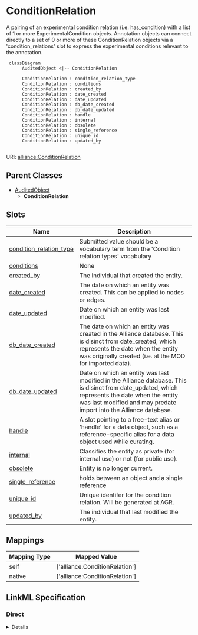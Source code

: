 # ConditionRelation

A pairing of an experimental condition relation (i.e. has_condition) with a list of 1 or more ExperimentalCondition objects. Annotation objects can connect directly to a set of 0 or more of these ConditionRelation objects via a 'condition_relations' slot to express the experimental conditions relevant to the annotation.


```mermaid
 classDiagram
      AuditedObject <|-- ConditionRelation
      
      ConditionRelation : condition_relation_type
      ConditionRelation : conditions
      ConditionRelation : created_by
      ConditionRelation : date_created
      ConditionRelation : date_updated
      ConditionRelation : db_date_created
      ConditionRelation : db_date_updated
      ConditionRelation : handle
      ConditionRelation : internal
      ConditionRelation : obsolete
      ConditionRelation : single_reference
      ConditionRelation : unique_id
      ConditionRelation : updated_by
      

```



URI: [alliance:ConditionRelation](http://alliancegenome.org/ConditionRelation)


## Parent Classes

* [AuditedObject](AuditedObject.md)
    * **ConditionRelation**




<!-- no inheritance hierarchy -->


## Slots

| Name | Description  |
| ---  | ---  |
| [condition_relation_type](condition_relation_type.md) | Submitted value should be a vocabulary term from the 'Condition relation types' vocabulary |
| [conditions](conditions.md) | None |
| [created_by](created_by.md) | The individual that created the entity. |
| [date_created](date_created.md) | The date on which an entity was created. This can be applied to nodes or edges. |
| [date_updated](date_updated.md) | Date on which an entity was last modified. |
| [db_date_created](db_date_created.md) | The date on which an entity was created in the Alliance database.  This is disinct from date_created, which represents the date when the entity was originally created (i.e. at the MOD for imported data). |
| [db_date_updated](db_date_updated.md) | Date on which an entity was last modified in the Alliance database.  This is disinct from date_updated, which represents the date when the entity was last modified and may predate import into the Alliance database. |
| [handle](handle.md) | A slot pointing to a free-text alias or 'handle' for a data object, such as a reference-specific alias for a data object used while curating. |
| [internal](internal.md) | Classifies the entity as private (for internal use) or not (for public use). |
| [obsolete](obsolete.md) | Entity is no longer current. |
| [single_reference](single_reference.md) | holds between an object and a single reference |
| [unique_id](unique_id.md) | Unique identifer for the condition relation.  Will be generated at AGR. |
| [updated_by](updated_by.md) | The individual that last modified the entity. |


## Mappings

| Mapping Type | Mapped Value |
| ---  | ---  |
| self | ['alliance:ConditionRelation'] |
| native | ['alliance:ConditionRelation'] |




## LinkML Specification

<!-- TODO: investigate https://stackoverflow.com/questions/37606292/how-to-create-tabbed-code-blocks-in-mkdocs-or-sphinx -->

### Direct

<details>
```yaml
name: ConditionRelation
description: A pairing of an experimental condition relation (i.e. has_condition)
  with a list of 1 or more ExperimentalCondition objects. Annotation objects can connect
  directly to a set of 0 or more of these ConditionRelation objects via a 'condition_relations'
  slot to express the experimental conditions relevant to the annotation.
from_schema: https://github.com/alliance-genome/agr_persistent_schema/phenotypeAndDiseaseAnnotation.yaml
is_a: AuditedObject
slots:
- unique_id
- handle
- single_reference
- condition_relation_type
- conditions
slot_usage:
  unique_id:
    name: unique_id
    description: Unique identifer for the condition relation.  Will be generated at
      AGR.
    domain_of:
    - DiseaseAnnotation
    - ExperimentalCondition
    - ConditionRelation
    - Person
    required: false
  handle:
    name: handle
    multivalued: false
    domain_of:
    - ConditionRelation
    - ConditionRelationDTO
    required: false
  single_reference:
    name: single_reference
    domain_of:
    - SourceVariantLocation
    - VariantLocation
    - PhenotypeAnnotation
    - DiseaseAnnotation
    - ConditionRelation
    - Figure
    - GeneToGeneOrthologyCurated
    - ExpressionExperiment
    - FunctionalGeneSet
    required: false
  condition_relation_type:
    name: condition_relation_type
    multivalued: false
    domain_of:
    - ConditionRelation
    required: true

```
</details>

### Induced

<details>
```yaml
name: ConditionRelation
description: A pairing of an experimental condition relation (i.e. has_condition)
  with a list of 1 or more ExperimentalCondition objects. Annotation objects can connect
  directly to a set of 0 or more of these ConditionRelation objects via a 'condition_relations'
  slot to express the experimental conditions relevant to the annotation.
from_schema: https://github.com/alliance-genome/agr_persistent_schema/phenotypeAndDiseaseAnnotation.yaml
is_a: AuditedObject
slot_usage:
  unique_id:
    name: unique_id
    description: Unique identifer for the condition relation.  Will be generated at
      AGR.
    domain_of:
    - DiseaseAnnotation
    - ExperimentalCondition
    - ConditionRelation
    - Person
    required: false
  handle:
    name: handle
    multivalued: false
    domain_of:
    - ConditionRelation
    - ConditionRelationDTO
    required: false
  single_reference:
    name: single_reference
    domain_of:
    - SourceVariantLocation
    - VariantLocation
    - PhenotypeAnnotation
    - DiseaseAnnotation
    - ConditionRelation
    - Figure
    - GeneToGeneOrthologyCurated
    - ExpressionExperiment
    - FunctionalGeneSet
    required: false
  condition_relation_type:
    name: condition_relation_type
    multivalued: false
    domain_of:
    - ConditionRelation
    required: true
attributes:
  unique_id:
    name: unique_id
    description: Unique identifer for the condition relation.  Will be generated at
      AGR.
    from_schema: https://github.com/alliance-genome/agr_curation_schema/core.yaml
    multivalued: false
    alias: unique_id
    owner: ConditionRelation
    domain_of:
    - DiseaseAnnotation
    - ExperimentalCondition
    - ConditionRelation
    - Person
    range: string
    required: false
  handle:
    name: handle
    description: A slot pointing to a free-text alias or 'handle' for a data object,
      such as a reference-specific alias for a data object used while curating.
    from_schema: https://github.com/alliance-genome/agr_persistent_schema/phenotypeAndDiseaseAnnotation.yaml
    multivalued: false
    alias: handle
    owner: ConditionRelation
    domain_of:
    - ConditionRelation
    - ConditionRelationDTO
    range: string
    required: false
  single_reference:
    name: single_reference
    description: holds between an object and a single reference
    from_schema: https://github.com/alliance-genome/agr_curation_schema/core.yaml
    multivalued: false
    alias: single_reference
    owner: ConditionRelation
    domain_of:
    - SourceVariantLocation
    - VariantLocation
    - PhenotypeAnnotation
    - DiseaseAnnotation
    - ConditionRelation
    - Figure
    - GeneToGeneOrthologyCurated
    - ExpressionExperiment
    - FunctionalGeneSet
    range: Reference
    required: false
  condition_relation_type:
    name: condition_relation_type
    description: Submitted value should be a vocabulary term from the 'Condition relation
      types' vocabulary
    from_schema: https://github.com/alliance-genome/agr_persistent_schema/phenotypeAndDiseaseAnnotation.yaml
    domain: ConditionRelation
    multivalued: false
    alias: condition_relation_type
    owner: ConditionRelation
    domain_of:
    - ConditionRelation
    range: VocabularyTerm
    required: true
  conditions:
    name: conditions
    from_schema: https://github.com/alliance-genome/agr_persistent_schema/phenotypeAndDiseaseAnnotation.yaml
    multivalued: true
    alias: conditions
    owner: ConditionRelation
    domain_of:
    - ConditionRelation
    range: ExperimentalCondition
  created_by:
    name: created_by
    description: The individual that created the entity.
    from_schema: https://github.com/alliance-genome/agr_curation_schema/core.yaml
    domain: AuditedObject
    multivalued: false
    alias: created_by
    owner: ConditionRelation
    domain_of:
    - AuditedObject
    range: Person
  date_created:
    name: date_created
    description: The date on which an entity was created. This can be applied to nodes
      or edges.
    from_schema: https://github.com/alliance-genome/agr_curation_schema/core.yaml
    aliases:
    - creation_date
    exact_mappings:
    - dct:createdOn
    - WIKIDATA_PROPERTY:P577
    alias: date_created
    owner: ConditionRelation
    domain_of:
    - AuditedObject
    - AuditedObjectDTO
    range: datetime
  updated_by:
    name: updated_by
    description: The individual that last modified the entity.
    from_schema: https://github.com/alliance-genome/agr_curation_schema/core.yaml
    domain: AuditedObject
    multivalued: false
    alias: updated_by
    owner: ConditionRelation
    domain_of:
    - AuditedObject
    range: Person
  date_updated:
    name: date_updated
    description: Date on which an entity was last modified.
    from_schema: https://github.com/alliance-genome/agr_curation_schema/core.yaml
    aliases:
    - date_last_modified
    alias: date_updated
    owner: ConditionRelation
    domain_of:
    - AuditedObject
    - AuditedObjectDTO
    range: datetime
  db_date_created:
    name: db_date_created
    description: The date on which an entity was created in the Alliance database.  This
      is disinct from date_created, which represents the date when the entity was
      originally created (i.e. at the MOD for imported data).
    from_schema: https://github.com/alliance-genome/agr_curation_schema/core.yaml
    alias: db_date_created
    owner: ConditionRelation
    domain_of:
    - AuditedObject
    - AuditedObjectDTO
    range: datetime
  db_date_updated:
    name: db_date_updated
    description: Date on which an entity was last modified in the Alliance database.  This
      is disinct from date_updated, which represents the date when the entity was
      last modified and may predate import into the Alliance database.
    from_schema: https://github.com/alliance-genome/agr_curation_schema/core.yaml
    alias: db_date_updated
    owner: ConditionRelation
    domain_of:
    - AuditedObject
    - AuditedObjectDTO
    range: datetime
  internal:
    name: internal
    description: Classifies the entity as private (for internal use) or not (for public
      use).
    notes:
    - Default value is true.
    from_schema: https://github.com/alliance-genome/agr_curation_schema/core.yaml
    alias: internal
    owner: ConditionRelation
    domain_of:
    - AuditedObject
    - AuditedObjectDTO
    range: boolean
    required: true
  obsolete:
    name: obsolete
    description: Entity is no longer current.
    notes:
    - Obsolete entities are preserved in the database for posterity but should not
      be publicly displayed.
    from_schema: https://github.com/alliance-genome/agr_curation_schema/core.yaml
    alias: obsolete
    owner: ConditionRelation
    domain_of:
    - AuditedObject
    - AuditedObjectDTO
    range: boolean

```
</details>